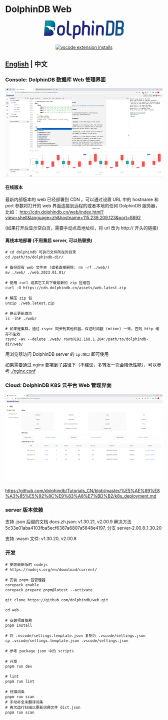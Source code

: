 # DolphinDB Web

<p align='center'>
    <img src='./console/ddb.svg' alt='DolphinDB Web' width='256'>
</p>

<p align='center'>
    <a href='https://github.com/dolphindb/api-javascript' target='_blank'>
        <img alt='vscode extension installs' src='https://img.shields.io/npm/v/dolphindb?color=brightgreen&label=api-javascript&style=flat-square' />
    </a>
</p>

## [English](./README.md) | 中文

### Console: DolphinDB 数据库 Web 管理界面
![](./console/demo.png)

#### 在线版本
最新内部版本的 web 已经部署到 CDN 。可以通过设置 URL 中的 hostname 和 port 参数将打开的 web 界面连接到远程的或者本地的任何 DolphinDB 服务器，比如： 
http://cdn.dolphindb.cn/web/index.html?view=shell&language=zh&hostname=115.239.209.123&port=8892 

(如果打开后显示空白页，需要手动点击地址栏，将 url 改为 http:// 开头的链接)

#### 离线本地部署 (不用重启 server, 可以热替换)
```shell
# cd dolphindb 可执行文件所在的目录
cd /path/to/dolphindb-dir/

# 备份现有 web 文件夹 (或者直接删除: rm -rf ./web/)
mv ./web/ ./web.2023.01.01/

# 使用 curl 或其它工具下载最新的 zip 压缩包
curl -O https://cdn.dolphindb.cn/assets/web.latest.zip

# 解压 zip 包
unzip ./web.latest.zip

# 确认更新成功
ls -lhF ./web/

# 如果是集群，通过 rsync 同步到其他机器，保证时间戳 (mtime) 一致，否则 http 缓存不生效
rsync -av --delete ./web/ root@192.168.1.204:/path/to/dolphindb-dir/web/
```

用浏览器访问 DolphinDB server 的 `ip:端口` 即可使用

如果需要通过 nginx 部署到子路径下（不建议，多转发一次会降低性能），可以参考 [./nginx.conf](./nginx.conf)


### Cloud: DolphinDB K8S 云平台 Web 管理界面
![](./cloud/demo.png)

https://github.com/dolphindb/Tutorials_CN/blob/master/%E5%AE%89%E8%A3%85%E5%92%8C%E9%83%A8%E7%BD%B2/k8s_deployment.md


### server 版本依赖
支持 .json 后缀的文档 docs.zh.json: v1.30.21, v2.00.9
    解决方法 5c33e01aba4103fba5ecf6387a6807a5848e4197, 分支 server-2.00.8_1.30.20

支持 .wasm 文件: v1.30.20, v2.00.8

### 开发
```shell
# 安装最新版的 nodejs
# https://nodejs.org/en/download/current/

# 安装 pnpm 包管理器
corepack enable
corepack prepare pnpm@latest --activate

git clone https://github.com/dolphindb/web.git

cd web

# 安装项目依赖
pnpm install

# 将 .vscode/settings.template.json 复制为 .vscode/settings.json
cp .vscode/settings.template.json .vscode/settings.json

# 参考 package.json 中的 scripts

# 开发
pnpm run dev

# lint
pnpm run lint

# 扫描词条
pnpm run scan
# 手动补全未翻译词条
# 再次运行扫描以更新词典文件 dict.json
pnpm run scan
```
